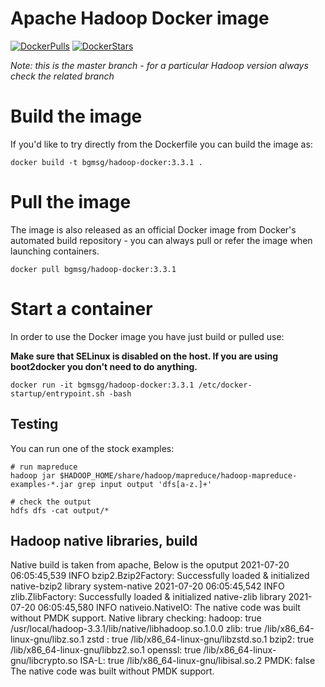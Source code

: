 # Apache Hadoop Docker image

[![DockerPulls](https://img.shields.io/docker/pulls/dvoros/hadoop.svg)](https://registry.hub.docker.com/u/bgmsg/hadoop-docker/)
[![DockerStars](https://img.shields.io/docker/stars/dvoros/hadoop.svg)](https://registry.hub.docker.com/u/bgmsg/hadoop-docker/)

_Note: this is the master branch - for a particular Hadoop version always check the related branch_

# Build the image

If you'd like to try directly from the Dockerfile you can build the image as:

```
docker build -t bgmsg/hadoop-docker:3.3.1 .
```

# Pull the image

The image is also released as an official Docker image from Docker's automated build repository - you can always pull or refer the image when launching containers.

```
docker pull bgmsg/hadoop-docker:3.3.1
```

# Start a container

In order to use the Docker image you have just build or pulled use:

**Make sure that SELinux is disabled on the host. If you are using boot2docker you don't need to do anything.**

```
docker run -it bgmsgg/hadoop-docker:3.3.1 /etc/docker-startup/entrypoint.sh -bash
```

## Testing

You can run one of the stock examples:

```
# run mapreduce
hadoop jar $HADOOP_HOME/share/hadoop/mapreduce/hadoop-mapreduce-examples-*.jar grep input output 'dfs[a-z.]+'

# check the output
hdfs dfs -cat output/*
```

## Hadoop native libraries, build
Native build is taken from apache, Below is the oputput
2021-07-20 06:05:45,539 INFO bzip2.Bzip2Factory: Successfully loaded & initialized native-bzip2 library system-native
2021-07-20 06:05:45,542 INFO zlib.ZlibFactory: Successfully loaded & initialized native-zlib library
2021-07-20 06:05:45,580 INFO nativeio.NativeIO: The native code was built without PMDK support.
Native library checking:
hadoop:  true /usr/local/hadoop-3.3.1/lib/native/libhadoop.so.1.0.0
zlib:    true /lib/x86_64-linux-gnu/libz.so.1
zstd  :  true /lib/x86_64-linux-gnu/libzstd.so.1
bzip2:   true /lib/x86_64-linux-gnu/libbz2.so.1
openssl: true /lib/x86_64-linux-gnu/libcrypto.so
ISA-L:   true /lib/x86_64-linux-gnu/libisal.so.2
PMDK:    false The native code was built without PMDK support.
